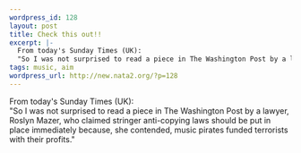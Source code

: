 ```yaml
--- 
wordpress_id: 128
layout: post
title: Check this out!!
excerpt: |-
  From today's Sunday Times (UK):
  "So I was not surprised to read a piece in The Washington Post by a lawyer, Roslyn Mazer, who claimed stringer anti-copying laws should be put in place immediately because, she contended, music pirates funded terrorists with their profits."
tags: music, aim
wordpress_url: http://new.nata2.org/?p=128
---
```

From today's Sunday Times (UK):<br/>
"So I was not surprised to read a piece in The Washington Post by a lawyer, Roslyn Mazer, who claimed stringer anti-copying laws should be put in place immediately because, she contended, music pirates funded terrorists with their profits."
